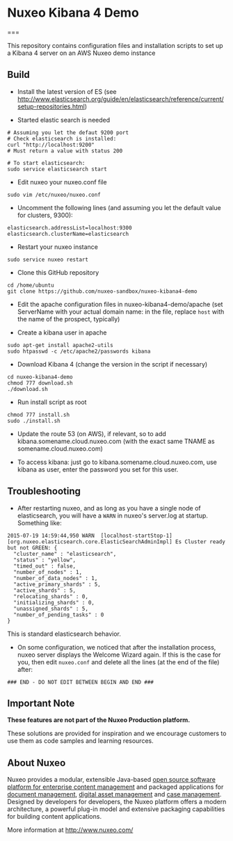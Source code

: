 # Nuxeo Kibana 4 Demo
===

This repository contains configuration files and installation scripts to set up a Kibana 4 server on an AWS Nuxeo demo instance

## Build

* Install the latest version of ES (see http://www.elasticsearch.org/guide/en/elasticsearch/reference/current/setup-repositories.html)

* Started elastic search is needed

```
# Assuming you let the defaut 9200 port
# Check elasticsearch is installed:
curl "http://localhost:9200"
# Must return a value with status 200

# To start elasticsearch:
sudo service elasticsearch start
```

* Edit nuxeo your nuxeo.conf file
```
sudo vim /etc/nuxeo/nuxeo.conf
```

* Uncomment the following lines (and assuming you let the default value for clusters, 9300):

```
elasticsearch.addressList=localhost:9300
elasticsearch.clusterName=elasticsearch
```

* Restart your nuxeo instance
```
sudo service nuxeo restart
```

* Clone this GitHub repository 

```
cd /home/ubuntu
git clone https://github.com/nuxeo-sandbox/nuxeo-kibana4-demo
```

* Edit the apache configuration files in nuxeo-kibana4-demo/apache  (set ServerName with your actual domain name: in the file, replace `host` with the name of the prospect, typically)

* Create a kibana user in apache

```
sudo apt-get install apache2-utils
sudo htpasswd -c /etc/apache2/passwords kibana
```

* Download Kibana 4 (change the version in the script if necessary)

```
cd nuxeo-kibana4-demo
chmod 777 download.sh
./download.sh
```

* Run install script as root

```
chmod 777 install.sh
sudo ./install.sh
```

* Update the route 53 (on AWS), if relevant, so to add kibana.somename.cloud.nuxeo.com (with the exact same TNAME as somename.cloud.nuxeo.com)

* To access kibana: just go to kibana.somename.cloud.nuxeo.com, use kibana as user, enter the password you set for this user.

## Troubleshooting

* After restarting nuxeo, and as long as you have a single node of elasticsearch, you will have a `WARN` in nuxeo's server.log at startup. Something like:

```
2015-07-19 14:59:44,950 WARN  [localhost-startStop-1] [org.nuxeo.elasticsearch.core.ElasticSearchAdminImpl] Es Cluster ready but not GREEN: {
  "cluster_name" : "elasticsearch",
  "status" : "yellow",
  "timed_out" : false,
  "number_of_nodes" : 1,
  "number_of_data_nodes" : 1,
  "active_primary_shards" : 5,
  "active_shards" : 5,
  "relocating_shards" : 0,
  "initializing_shards" : 0,
  "unassigned_shards" : 5,
  "number_of_pending_tasks" : 0
}
```
This is standard elasticsearch behavior.

* On some configuration, we noticed that after the installation process, nuxeo server displays the Welcome Wizard again. If this is the case for you, then edit `nuxeo.conf` and delete all the lines (at the end of the file) after:

```
### END - DO NOT EDIT BETWEEN BEGIN AND END ###
```

## Important Note

**These features are not part of the Nuxeo Production platform.**

These solutions are provided for inspiration and we encourage customers to use them as code samples and learning resources.

## About Nuxeo

Nuxeo provides a modular, extensible Java-based [open source software platform for enterprise content management](http://www.nuxeo.com/en/products/ep) and packaged applications for [document management](http://www.nuxeo.com/en/products/document-management), [digital asset management](http://www.nuxeo.com/en/products/dam) and [case management](http://www.nuxeo.com/en/products/case-management). Designed by developers for developers, the Nuxeo platform offers a modern architecture, a powerful plug-in model and extensive packaging capabilities for building content applications.

More information at <http://www.nuxeo.com/>
